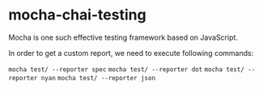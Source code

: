 # mocha-chai-testing

Mocha is one such effective testing framework based on JavaScript.

In order to get a custom report, we need to execute following commands:


`
mocha test/ --reporter spec
`
`
mocha test/ --reporter dot
`
`
mocha test/ --reporter nyan
`
`
mocha test/ --reporter json
`
